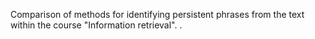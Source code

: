 Comparison of methods for identifying persistent phrases from the text within the course "Information retrieval". .
